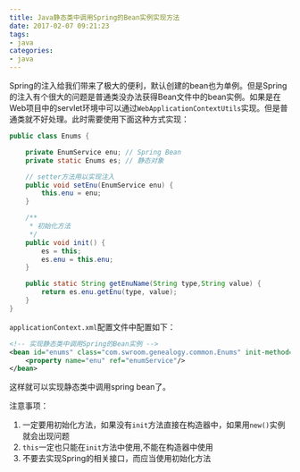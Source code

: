 ```yaml
---
title: Java静态类中调用Spring的Bean实例实现方法
date: 2017-02-07 09:21:23
tags:
- java
categories:
- java
---
```


Spring的注入给我们带来了极大的便利，默认创建的bean也为单例。但是Spring的注入有个很大的问题是普通类没办法获得Bean文件中的bean实例。如果是在Web项目中的servlet环境中可以通过`WebApplicationContextUtils`实现。但是普通类就不好处理。此时需要使用下面这种方式实现：

```java
public class Enums {

    private EnumService enu; // Spring Bean
    private static Enums es; // 静态对象

    // setter方法用以实现注入
    public void setEnu(EnumService enu) {
        this.enu = enu;
    }

    /**
     * 初始化方法
     */
    public void init() {
        es = this;
        es.enu = this.enu;
    }

    public static String getEnuName(String type,String value) {
        return es.enu.getEnu(type, value);
    }
}
```
`applicationContext.xml`配置文件中配置如下：
```xml
<!-- 实现静态类中调用Spring的Bean实例 -->
<bean id="enums" class="com.swroom.genealogy.common.Enums" init-method="init">
    <property name="enu" ref="enumService"/>
</bean>
```
这样就可以实现静态类中调用spring bean了。

注意事项：
1. 一定要用初始化方法，如果没有`init`方法直接在构造器中，如果用`new()`实例就会出现问题
2. `this`一定也只能在`init`方法中使用,不能在构造器中使用
3. 不要去实现Spring的相关接口，而应当使用初始化方法

